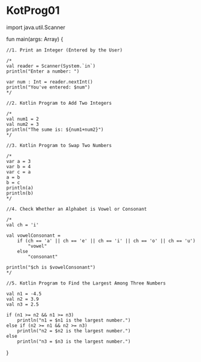# KotProg01
import java.util.Scanner

fun main(args: Array<String>) {

    //1. Print an Integer (Entered by the User)

    /*
    val reader = Scanner(System.`in`)
    println("Enter a number: ")

    var num : Int = reader.nextInt()
    println("You've entered: $num")
    */
    
    //2. Kotlin Program to Add Two Integers
    
    /*
    val num1 = 2
    val num2 = 3
    println("The sume is: ${num1+num2}")
    */
    
    //3. Kotlin Program to Swap Two Numbers
    
    /*
    var a = 3
    var b = 4
    var c = a
    a = b
    b = c
    println(a)
    println(b)
    */
    
    //4. Check Whether an Alphabet is Vowel or Consonant
    
    /*
    val ch = 'i'

    val vowelConsonant =
        if (ch == 'a' || ch == 'e' || ch == 'i' || ch == 'o' || ch == 'u')
            "vowel"
        else
            "consonant"

    println("$ch is $vowelConsonant")
    */
    
    //5. Kotlin Program to Find the Largest Among Three Numbers
    
    val n1 = -4.5
    val n2 = 3.9
    val n3 = 2.5

    if (n1 >= n2 && n1 >= n3)
        println("n1 = $n1 is the largest number.")
    else if (n2 >= n1 && n2 >= n3)
        println("n2 = $n2 is the largest number.")
    else
        println("n3 = $n3 is the largest number.")
}
